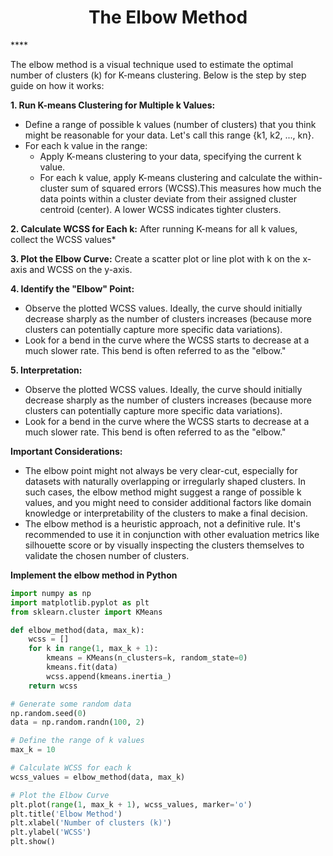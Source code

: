 <h1 align="center">The Elbow Method</h1>
****

The elbow method is a visual technique used to estimate the optimal number of clusters (k) for K-means clustering. Below is the step by step guide on  how it works:

**1. Run K-means Clustering for Multiple k Values:**
- Define a range of possible k values (number of clusters) that you think might be reasonable for your data. Let's call this range {k1, k2, ..., kn}.
- For each k value in the range:
  - Apply K-means clustering to your data, specifying the current k value.
  - For each k value, apply K-means clustering and calculate the within-cluster sum of squared errors (WCSS).This measures how much the data points within a cluster deviate from their assigned cluster centroid (center). A lower WCSS indicates tighter clusters.
  
**2. Calculate WCSS for Each k:**
After running K-means for all k values, collect the WCSS values*

**3. Plot the Elbow Curve:**
Create a scatter plot or line plot with k on the x-axis and WCSS on the y-axis.

**4. Identify the "Elbow" Point:**
- Observe the plotted WCSS values. Ideally, the curve should initially decrease sharply as the number of clusters increases (because more clusters can potentially capture more specific data variations).
- Look for a bend in the curve where the WCSS starts to decrease at a much slower rate. This bend is often referred to as the "elbow."

**5. Interpretation:**
- Observe the plotted WCSS values. Ideally, the curve should initially decrease sharply as the number of clusters increases (because more clusters can potentially capture more specific data variations).
- Look for a bend in the curve where the WCSS starts to decrease at a much slower rate. This bend is often referred to as the "elbow."

**Important Considerations:**
- The elbow point might not always be very clear-cut, especially for datasets with naturally overlapping or irregularly shaped clusters. In such cases, the elbow method might suggest a range of possible k values, and you might need to consider additional factors like domain knowledge or interpretability of the clusters to make a final decision.
- The elbow method is a heuristic approach, not a definitive rule. It's recommended to use it in conjunction with other evaluation metrics like silhouette score or by visually inspecting the clusters themselves to validate the chosen number of clusters.


**Implement the elbow method in Python**
```python
import numpy as np
import matplotlib.pyplot as plt
from sklearn.cluster import KMeans

def elbow_method(data, max_k):
    wcss = []
    for k in range(1, max_k + 1):
        kmeans = KMeans(n_clusters=k, random_state=0)
        kmeans.fit(data)
        wcss.append(kmeans.inertia_)
    return wcss

# Generate some random data
np.random.seed(0)
data = np.random.randn(100, 2)

# Define the range of k values
max_k = 10

# Calculate WCSS for each k
wcss_values = elbow_method(data, max_k)

# Plot the Elbow Curve
plt.plot(range(1, max_k + 1), wcss_values, marker='o')
plt.title('Elbow Method')
plt.xlabel('Number of clusters (k)')
plt.ylabel('WCSS')
plt.show()
